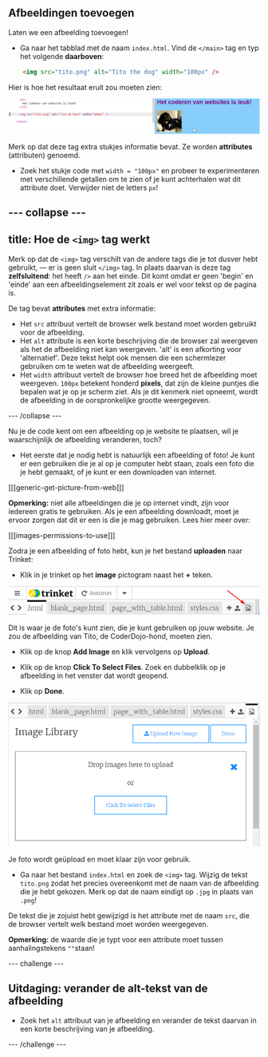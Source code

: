 ## Afbeeldingen toevoegen

Laten we een afbeelding toevoegen!

- Ga naar het tabblad met de naam `index.html`. Vind de `</main>` tag en typ het volgende **daarboven**: 

```html
    <img src="tito.png" alt="Tito the dog" width="100px" />
```

Hier is hoe het resultaat eruit zou moeten zien:

![Image code and picture of Tito](images/egImgCodeTito.png)

Merk op dat deze tag extra stukjes informatie bevat. Ze worden **attributes** (attributen) genoemd.

- Zoek het stukje code met `width = "100px"` en probeer te experimenteren met verschillende getallen om te zien of je kunt achterhalen wat dit attribute doet. Verwijder niet de letters `px`!

--- collapse ---
---
title: Hoe de `<img>` tag werkt
---

Merk op dat de `<img>` tag verschilt van de andere tags die je tot dusver hebt gebruikt, — er is geen sluit `</img>` tag. In plaats daarvan is deze tag **zelfsluitend**: het heeft `/>` aan het einde. Dit komt omdat er geen 'begin' en 'einde' aan een afbeeldingselement zit zoals er wel voor tekst op de pagina is.

De tag bevat **attributes** met extra informatie:

- Het `src` attribuut vertelt de browser welk bestand moet worden gebruikt voor de afbeelding. 
- Het `alt` attribute is een korte beschrijving die de browser zal weergeven als het de afbeelding niet kan weergeven. 'alt' is een afkorting voor 'alternatief'. Deze tekst helpt ook mensen die een schermlezer gebruiken om te weten wat de afbeelding weergeeft.
- Het `width` attribuut vertelt de browser hoe breed het de afbeelding moet weergeven. `100px` betekent honderd **pixels**, dat zijn de kleine puntjes die bepalen wat je op je scherm ziet. Als je dit kenmerk niet opneemt, wordt de afbeelding in de oorspronkelijke grootte weergegeven.

--- /collapse ---

Nu je de code kent om een ​​afbeelding op je website te plaatsen, wil je waarschijnlijk de afbeelding veranderen, toch?

- Het eerste dat je nodig hebt is natuurlijk een afbeelding of foto! Je kunt er een gebruiken die je al op je computer hebt staan, zoals een foto die je hebt gemaakt, of je kunt er een downloaden van internet.

[[[generic-get-picture-from-web]]]

**Opmerking:** niet alle afbeeldingen die je op internet vindt, zijn voor iedereen gratis te gebruiken. Als je een afbeelding downloadt, moet je ervoor zorgen dat dit er een is die je mag gebruiken. Lees hier meer over:

[[[images-permissions-to-use]]]

Zodra je een afbeelding of foto hebt, kun je het bestand **uploaden** naar Trinket:

- Klik in je trinket op het **image** pictogram naast het **+** teken. 

![The image icon](images/tktImageIconArrow.png)

Dit is waar je de foto's kunt zien, die je kunt gebruiken op jouw website. Je zou de afbeelding van Tito, de CoderDojo-hond, moeten zien.

- Klik op de knop **Add Image** en klik vervolgens op **Upload**.

- Klik op de knop **Click To Select Files**. Zoek en dubbelklik op je afbeelding in het venster dat wordt geopend.

- Klik op **Done**.

![Image upload area](images/tktUploadImages.png)

Je foto wordt geüpload en moet klaar zijn voor gebruik.

- Ga naar het bestand `index.html` en zoek de `<img>` tag. Wijzig de tekst `tito.png` zodat het precies overeenkomt met de naam van de afbeelding die je hebt gekozen. Merk op dat de naam eindigt op `.jpg` in plaats van `.png`!

De tekst die je zojuist hebt gewijzigd is het attribute met de naam `src`, die de browser vertelt welk bestand moet worden weergegeven.

**Opmerking:** de waarde die je typt voor een attribute moet tussen aanhalingstekens `""`staan!

--- challenge ---

## Uitdaging: verander de alt-tekst van de afbeelding

- Zoek het `alt` attribuut van je afbeelding en verander de tekst daarvan in een korte beschrijving van je afbeelding. 

--- /challenge ---